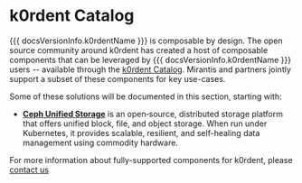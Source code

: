 # k0rdent Catalog

{{{ docsVersionInfo.k0rdentName }}} is composable by design. The open source community around k0rdent has created a host of composable components that can be leveraged by {{{ docsVersionInfo.k0rdentName }}} users -- available through the [k0rdent Catalog](https://catalog.k0rdent.io). Mirantis and partners jointly support a subset of these components for key use-cases.

Some of these solutions will be documented in this section, starting with:

* [**Ceph Unified Storage**](addons/ceph/index.md) is an open‐source, distributed storage platform that offers unified block, file, and object storage. When run under Kubernetes, it provides scalable, resilient, and self-healing data management using commodity hardware.

For more information about fully-supported components for k0rdent, please [contact us](https://mirantis.com/contact)